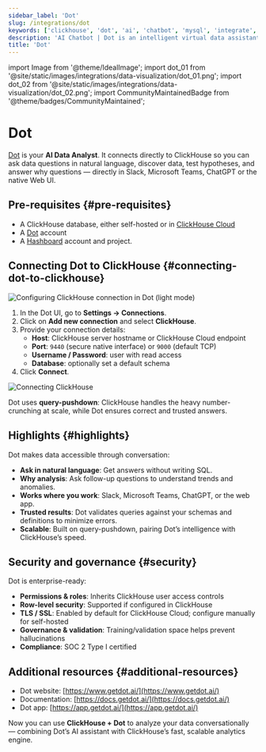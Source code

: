 ```yaml
---
sidebar_label: 'Dot'
slug: /integrations/dot
keywords: ['clickhouse', 'dot', 'ai', 'chatbot', 'mysql', 'integrate', 'ui', 'virtual assistant']
description: 'AI Chatbot | Dot is an intelligent virtual data assistant that answers business data questions, retrieves definitions and relevant data assets, and can even assist with data modelling, powered by ClickHouse.'
title: 'Dot'
---
```


import Image from '@theme/IdealImage';
import dot_01 from '@site/static/images/integrations/data-visualization/dot_01.png';
import dot_02 from '@site/static/images/integrations/data-visualization/dot_02.png';
import CommunityMaintainedBadge from '@theme/badges/CommunityMaintained';

# Dot

<CommunityMaintainedBadge/>

[Dot](https://www.getdot.ai/) is your **AI Data Analyst**.
It connects directly to ClickHouse so you can ask data questions in natural language, discover data, test hypotheses, and answer why questions — directly in Slack, Microsoft Teams, ChatGPT or the native Web UI.

## Pre-requisites {#pre-requisites}

- A ClickHouse database, either self-hosted or in [ClickHouse Cloud](https://clickhouse.com/cloud)  
- A [Dot](https://www.getdot.ai/) account  
- A [Hashboard](https://www.hashboard.com/) account and project.

## Connecting Dot to ClickHouse {#connecting-dot-to-clickhouse}

<Image size="md" img={dot_01} alt="Configuring ClickHouse connection in Dot (light mode)" border />
<br/>

1. In the Dot UI, go to **Settings → Connections**.  
2. Click on **Add new connection** and select **ClickHouse**.  
3. Provide your connection details:  
   - **Host**: ClickHouse server hostname or ClickHouse Cloud endpoint  
   - **Port**: `9440` (secure native interface) or `9000` (default TCP)  
   - **Username / Password**: user with read access  
   - **Database**: optionally set a default schema  
4. Click **Connect**.

<Image img={dot_02} alt="Connecting ClickHouse" size="sm"/>

Dot uses **query-pushdown**: ClickHouse handles the heavy number-crunching at scale, while Dot ensures correct and trusted answers.

## Highlights {#highlights}

Dot makes data accessible through conversation:

- **Ask in natural language**: Get answers without writing SQL.  
- **Why analysis**: Ask follow-up questions to understand trends and anomalies.  
- **Works where you work**: Slack, Microsoft Teams, ChatGPT, or the web app.  
- **Trusted results**: Dot validates queries against your schemas and definitions to minimize errors.  
- **Scalable**: Built on query-pushdown, pairing Dot’s intelligence with ClickHouse’s speed.

## Security and governance {#security}

Dot is enterprise-ready:

- **Permissions & roles**: Inherits ClickHouse user access controls  
- **Row-level security**: Supported if configured in ClickHouse  
- **TLS / SSL**: Enabled by default for ClickHouse Cloud; configure manually for self-hosted  
- **Governance & validation**: Training/validation space helps prevent hallucinations  
- **Compliance**: SOC 2 Type I certified

## Additional resources {#additional-resources}

- Dot website: [https://www.getdot.ai/](https://www.getdot.ai/)  
- Documentation: [https://docs.getdot.ai/](https://docs.getdot.ai/)  
- Dot app: [https://app.getdot.ai/](https://app.getdot.ai/)  

Now you can use **ClickHouse + Dot** to analyze your data conversationally — combining Dot’s AI assistant with ClickHouse’s fast, scalable analytics engine.
